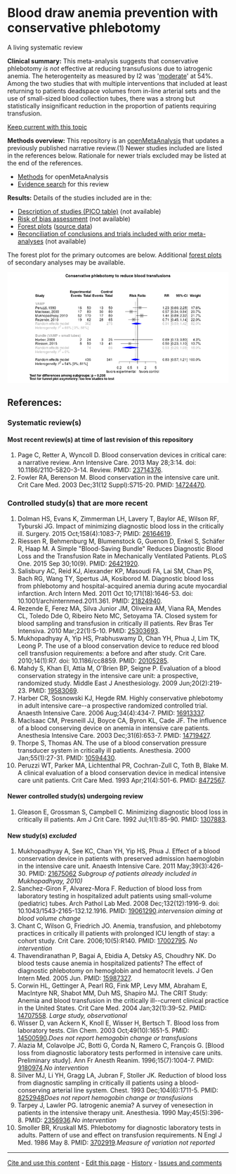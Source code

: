 # Blood draw anemia prevention with conservative phlebotomy

A living systematic review

**Clinical summary:** This meta-analysis suggests that conservative phlebotomy *is not* effective at reducing transufusions due to iatrogenic anemia. The heterogenteity as measured by I2 was '[moderate](http://handbook.cochrane.org/chapter_9/9_5_2_identifying_and_measuring_heterogeneity.htm)' at 54%. Among the two studies that with multiple interventions that included at least returning to patients deadspace volumes from in-line arterial sets and the use of small-sized blood collection tubes, there was a strong but statistically insignificant reduction in the proportion of patients requiring transfusion.

[Keep current with this topic](Keep-up.md)

**Methods overview:** This repository is an [openMetaAnalysis](https://openmetaanalysis.github.io/) that updates a previously published narrative review.(1) Newer studies included are listed in the references below. Rationale for newer trials excluded may be listed at the end of the references. 
* [Methods](http://openmetaanalysis.github.io/methods.html) for openMetaAnalysis
* [Evidence search](evidence-search.md) for this review

**Results:** Details of the studies included are in the:
* [Description of studies (PICO table)](../../tree/master/study-details/pico-table.md) (not available)
* [Risk of bias assessment](../../tree/master/study-details/risk-of-bias.md) (not available)
* [Forest plots](../../tree/master/forest-plots) ([source data](../../tree/master/data))
* [Reconciliation of conclusions and trials included with prior meta-analyses](../../tree/master/reconcilation-tables) (not available)

The forest plot for the primary outcomes are below. Additional [forest plots](../../tree/master/forest-plots) of secondary analyses may be available. 

![Principle results for benefit](https://raw.githubusercontent.com/openMetaAnalysis/Blood-draw-anemia-prevention-with-conservative-phlebotomy/master/forest-plots/Outcome-Primary.png "Principle results for benefit]")

References:
----------------------------------
### Systematic review(s)
#### Most recent review(s) at time of last revision of this repository
1. Page C, Retter A, Wyncoll D. Blood conservation devices in critical care: a narrative review. Ann Intensive Care. 2013 May 28;3:14. doi: 10.1186/2110-5820-3-14. Review. PMID: [23714376](http://pubmed.gov/23714376).
2. Fowler RA, Berenson M. Blood conservation in the intensive care unit. Crit Care Med. 2003 Dec;31(12 Suppl):S715-20. PMID: [14724470](http://pubmed.gov/14724470).

### Controlled study(s) that are more recent
1. Dolman HS, Evans K, Zimmerman LH, Lavery T, Baylor AE, Wilson RF, Tyburski JG. Impact of minimizing diagnostic blood loss in the critically ill. Surgery. 2015 Oct;158(4):1083-7; PMID: [26164619](http://pubmed.gov/26164619).
2. Riessen R, Behmenburg M, Blumenstock G, Guenon D, Enkel S, Schäfer R, Haap M.  A Simple "Blood-Saving Bundle" Reduces Diagnostic Blood Loss and the Transfusion Rate in Mechanically Ventilated Patients. PLoS One. 2015 Sep 30;10(9). PMID: [26421920](http://pubmed.gov/26421920).
3. Salisbury AC, Reid KJ, Alexander KP, Masoudi FA, Lai SM, Chan PS, Bach RG, Wang TY, Spertus JA, Kosiborod M.
Diagnostic blood loss from phlebotomy and hospital-acquired anemia during acute myocardial infarction. Arch Intern Med. 2011 Oct 10;171(18):1646-53. doi: 10.1001/archinternmed.2011.361. PMID: [21824940](http://pubmed.gov/21824940).
4. Rezende E, Ferez MA, Silva Junior JM, Oliveira AM, Viana RA, Mendes CL, Toledo Dde O, Ribeiro Neto MC, Setoyama TA.
Closed system for blood sampling and transfusion in critically ill patients. Rev Bras Ter Intensiva. 2010 Mar;22(1):5-10. PMID: [25303693](http://pubmed.gov/25303693).
5. Mukhopadhyay A, Yip HS, Prabhuswamy D, Chan YH, Phua J, Lim TK, Leong P. The use of a blood conservation device to reduce red blood cell transfusion requirements: a before and after study. Crit Care. 2010;14(1):R7. doi: 10.1186/cc8859. PMID: [20105285](http://pubmed.gov/20105285).
6. Mahdy S, Khan EI, Attia M, O'Brien BP, Seigne P. Evaluation of a blood conservation strategy in the intensive care unit: a prospective, randomized study. Middle East J Anesthesiology. 2009 Jun;20(2):219-23. PMID: [19583069](http://pubmed.gov/19583069).
8. Harber CR, Sosnowski KJ, Hegde RM. Highly conservative phlebotomy in adult intensive care--a prospective randomized controlled trial. Anaesth Intensive Care. 2006 Aug;34(4):434-7. PMID: [16913337](http://pubmed.gov/16913337).
9. MacIsaac CM, Presneill JJ, Boyce CA, Byron KL, Cade JF. The influence of a blood conserving device on anemia in intensive care patients. Anesthesia Intensive Care. 2003 Dec;31(6):653-7. PMID: [14719427](http://pubmed.gov/14719427).
10. Thorpe S, Thomas AN. The use of a blood conservation pressure transducer system in critically ill patients. Anesthesia. 2000 Jan;55(1):27-31. PMID: [10594430](http://pubmed.gov/10594430).
11. Peruzzi WT, Parker MA, Lichtenthal PR, Cochran-Zull C, Toth B, Blake M. A clinical evaluation of a blood conservation device in medical intensive care unit patients. Crit Care Med. 1993 Apr;21(4):501-6. PMID: [8472567](http://pubmed.gov/8472567).

#### Newer controlled study(s) undergoing review
1. Gleason E, Grossman S, Campbell C. Minimizing diagnostic blood loss in critically ill patients. Am J Crit Care. 1992 Jul;1(1):85-90. PMID: [1307883](http://pubmed.gov/1307883).

#### New study(s) *excluded*
1. Mukhopadhyay A, See KC, Chan YH, Yip HS, Phua J. Effect of a blood conservation device in patients with preserved admission haemoglobin in the intensive care unit. Anaesth Intensive Care. 2011 May;39(3):426-30. PMID: [21675062](http://pubmed.gov/21675062) *Subgroup of patients already included in Mukhopadhyay, 2010)*
2. Sanchez-Giron F, Alvarez-Mora F. Reduction of blood loss from laboratory testing in hospitalized adult patients using small-volume (pediatric) tubes. Arch Pathol Lab Med. 2008 Dec;132(12):1916-9. doi: 10.1043/1543-2165-132.12.1916. PMID: [19061290](http://pubmed.gov/19061290).*intervension aiming at blood volume change*
3. Chant C, Wilson G, Friedrich JO. Anemia, transfusion, and phlebotomy practices in critically ill patients with prolonged ICU length of stay: a cohort study. Crit Care. 2006;10(5):R140. PMID: [17002795](http://pubmed.gov/17002795). *No intervention*
4. Thavendiranathan P, Bagai A, Ebidia A, Detsky AS, Choudhry NK. Do blood tests cause anemia in hospitalized patients? The effect of diagnostic phlebotomy on hemoglobin and hematocrit levels. J Gen Intern Med. 2005 Jun. PMID: [15987327](http://pubmed.gov/15987327).
5. Corwin HL, Gettinger A, Pearl RG, Fink MP, Levy MM, Abraham E, MacIntyre NR, Shabot MM, Duh MS, Shapiro MJ. The CRIT Study: Anemia and blood transfusion in the critically ill--current clinical practice in the United States. Crit Care Med. 2004 Jan;32(1):39-52. PMID: [14707558](http://pubmed.gov/14707558). *Large study, observational*
6. Wisser D, van Ackern K, Knoll E, Wisser H, Bertsch T. Blood loss from laboratory tests. Clin Chem. 2003 Oct;49(10):1651-5. PMID: [14500590](http://pubmed.gov/14500590).*Does not report hemogobin change or transfusions*
7. Alazia M, Colavolpe JC, Botti G, Corda N, Ramero C, François G. [Blood loss from diagnostic laboratory tests performed in intensive care units. Preliminary study]. Ann Fr Anesth Reanim. 1996;15(7):1004-7. PMID: [9180974](http://pubmed.gov/9180974).*No intervention*
8. Silver MJ, Li YH, Gragg LA, Jubran F, Stoller JK. Reduction of blood loss from diagnostic sampling in critically ill patients using a blood-conserving arterial line system. Chest. 1993 Dec;104(6):1711-5.  PMID: [8252948](http://pubmed.gov/8252948)*Does not report hemogobin change or transfusions*
9. Tarpey J, Lawler PG. Iatrogenic anemia? A survey of venesection in patients in the intensive therapy unit. Anesthesia. 1990 May;45(5):396-8. PMID: [2356936](http://pubmed.gov/2356936).*No intervention*
10. Smoller BR, Kruskall MS. Phlebotomy for diagnostic laboratory tests in adults. Pattern of use and effect on transfusion requirements. N Engl J Med. 1986 May 8. PMID: [3702919](http://pubmed.gov/3702919).*Measure of variation not reported*

-------------------------------
[Cite and use this content](https://github.com/openMetaAnalysis/openMetaAnalysis.github.io/blob/master/reusing.MD)  - [Edit this page](../../edit/master/README.md) - [History](../../commits/master/README.md)  - 
[Issues and comments](../../issues?q=is%3Aboth+is%3Aissue)

